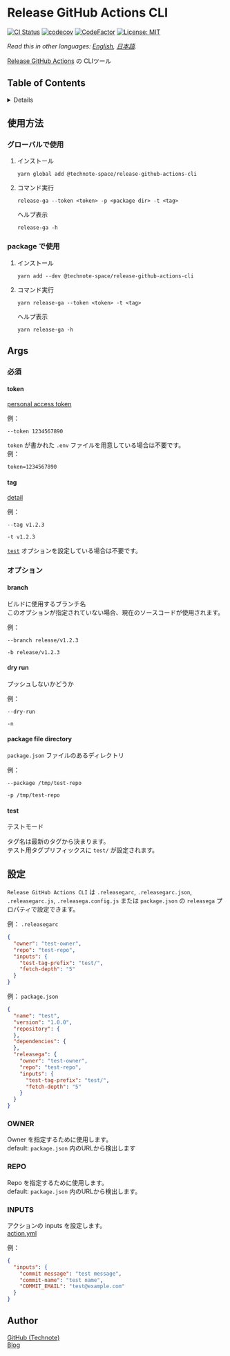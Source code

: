 # Release GitHub Actions CLI

[![CI Status](https://github.com/technote-space/release-github-actions-cli/workflows/CI/badge.svg)](https://github.com/technote-space/release-github-actions-cli/actions)
[![codecov](https://codecov.io/gh/technote-space/release-github-actions-cli/branch/master/graph/badge.svg)](https://codecov.io/gh/technote-space/release-github-actions-cli)
[![CodeFactor](https://www.codefactor.io/repository/github/technote-space/release-github-actions-cli/badge)](https://www.codefactor.io/repository/github/technote-space/release-github-actions-cli)
[![License: MIT](https://img.shields.io/badge/License-MIT-blue.svg)](https://github.com/technote-space/release-github-actions-cli/blob/master/LICENSE)

*Read this in other languages: [English](README.md), [日本語](README.ja.md).*

[Release GitHub Actions](https://github.com/technote-space/release-github-actions) の CLIツール

## Table of Contents

<!-- START doctoc generated TOC please keep comment here to allow auto update -->
<!-- DON'T EDIT THIS SECTION, INSTEAD RE-RUN doctoc TO UPDATE -->
<details>
<summary>Details</summary>

- [使用方法](#%E4%BD%BF%E7%94%A8%E6%96%B9%E6%B3%95)
  - [グローバルで使用](#%E3%82%B0%E3%83%AD%E3%83%BC%E3%83%90%E3%83%AB%E3%81%A7%E4%BD%BF%E7%94%A8)
  - [package で使用](#package-%E3%81%A7%E4%BD%BF%E7%94%A8)
- [Args](#args)
  - [必須](#%E5%BF%85%E9%A0%88)
  - [オプション](#%E3%82%AA%E3%83%97%E3%82%B7%E3%83%A7%E3%83%B3)
- [設定](#%E8%A8%AD%E5%AE%9A)
  - [OWNER](#owner)
  - [REPO](#repo)
  - [INPUTS](#inputs)
- [Author](#author)

</details>
<!-- END doctoc generated TOC please keep comment here to allow auto update -->

## 使用方法
### グローバルで使用
1. インストール
    ```shell script
    yarn global add @technote-space/release-github-actions-cli
    ```
1. コマンド実行
    ```shell script
    release-ga --token <token> -p <package dir> -t <tag>
    ```

    ヘルプ表示
    
    ```shell script
    release-ga -h
    ```
### package で使用
1. インストール
    ```shell script
    yarn add --dev @technote-space/release-github-actions-cli
    ```
1. コマンド実行
    ```shell script
    yarn release-ga --token <token> -t <tag>
    ```

    ヘルプ表示
    
    ```shell script
    yarn release-ga -h
    ```

## Args
### 必須
#### token
[personal access token](https://help.github.com/en/github/authenticating-to-github/creating-a-personal-access-token-for-the-command-line)

例：
```
--token 1234567890
```

`token` が書かれた `.env` ファイルを用意している場合は不要です。  
例：
```dotenv
token=1234567890
```

#### tag
[detail](https://github.com/technote-space/release-github-actions#condition)

例： 
```
--tag v1.2.3
```

```
-t v1.2.3
```

[`test`](#test) オプションを設定している場合は不要です。

### オプション
#### branch
ビルドに使用するブランチ名  
このオプションが指定されていない場合、現在のソースコードが使用されます。

例：
```
--branch release/v1.2.3
```

```
-b release/v1.2.3
```

#### dry run
プッシュしないかどうか

例：
```
--dry-run
```

```
-n
```

#### package file directory
`package.json` ファイルのあるディレクトリ

例：
```
--package /tmp/test-repo
```

```
-p /tmp/test-repo
```

#### test
テストモード

タグ名は最新のタグから決まります。  
テスト用タグプリフィックスに `test/` が設定されます。

## 設定
`Release GitHub Actions CLI` は `.releasegarc`, `.releasegarc.json`, `.releasegarc.js`, `.releasega.config.js` または `package.json` の `releasega` プロパティで設定できます。

例： `.releasegarc`
```json
{
  "owner": "test-owner",
  "repo": "test-repo",
  "inputs": {
    "test-tag-prefix": "test/",
    "fetch-depth": "5"
  }
}
```

例： `package.json`
```json
{
  "name": "test",
  "version": "1.0.0",
  "repository": {
  },
  "dependencies": {
  },
  "releasega": {
    "owner": "test-owner",
    "repo": "test-repo",
    "inputs": {
      "test-tag-prefix": "test/",
      "fetch-depth": "5"
    }
  }
}
```

### OWNER
Owner を指定するために使用します。  
default: `package.json` 内のURLから検出します

### REPO
Repo を指定するために使用します。  
default: `package.json` 内のURLから検出します。

### INPUTS
アクションの inputs を設定します。  
[action.yml](https://github.com/technote-space/release-github-actions/blob/master/action.yml)  

例：
```json
{
  "inputs": {
    "commit message": "test message",
    "commit-name": "test name",
    "COMMIT_EMAIL": "test@example.com"
  }
}
```

## Author
[GitHub (Technote)](https://github.com/technote-space)  
[Blog](https://technote.space)
